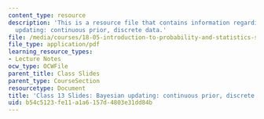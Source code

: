 ```yaml
---
content_type: resource
description: 'This is a resource file that contains information regarding bayesian
  updating: continuous prior, discrete data.'
file: /media/courses/18-05-introduction-to-probability-and-statistics-spring-2014/b54c5123fe11a1a6157d4803e31dd84b_MIT18_05S14_class13slides.pdf
file_type: application/pdf
learning_resource_types:
- Lecture Notes
ocw_type: OCWFile
parent_title: Class Slides
parent_type: CourseSection
resourcetype: Document
title: 'Class 13 Slides: Bayesian updating: continuous prior, discrete data'
uid: b54c5123-fe11-a1a6-157d-4803e31dd84b
---
```

